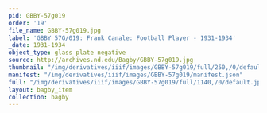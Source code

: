 ```yaml
---
pid: GBBY-57g019
order: '19'
file_name: GBBY-57g019.jpg
label: 'GBBY 57G/019: Frank Canale: Football Player - 1931-1934'
_date: 1931-1934
object_type: glass plate negative
source: http://archives.nd.edu/Bagby/GBBY-57g019.jpg
thumbnail: "/img/derivatives/iiif/images/GBBY-57g019/full/250,/0/default.jpg"
manifest: "/img/derivatives/iiif/images/GBBY-57g019/manifest.json"
full: "/img/derivatives/iiif/images/GBBY-57g019/full/1140,/0/default.jpg"
layout: bagby_item
collection: bagby
---
```

